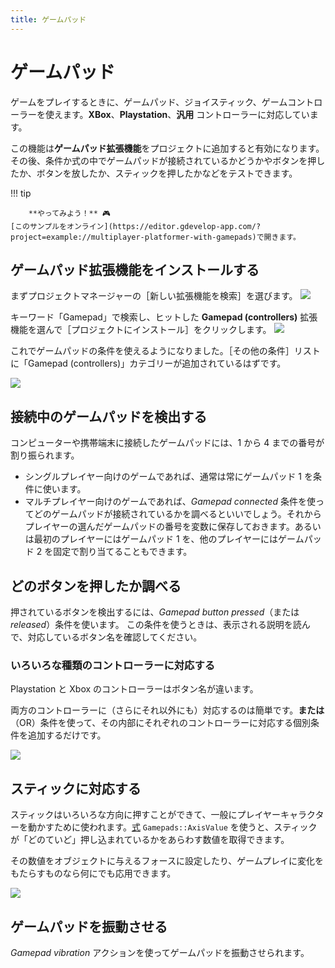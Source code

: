```yaml
---
title: ゲームパッド
---
```

# ゲームパッド

ゲームをプレイするときに、ゲームパッド、ジョイスティック、ゲームコントローラーを使えます。**XBox**、**Playstation**、**汎用** コントローラーに対応しています。

この機能は**ゲームパッド拡張機能**をプロジェクトに追加すると有効になります。その後、条件か式の中でゲームパッドが接続されているかどうかやボタンを押したか、ボタンを放したか、スティックを押したかなどをテストできます。

!!! tip

        **やってみよう！** 🎮
    [このサンプルをオンライン](https://editor.gdevelop-app.com/?project=example://multiplayer-platformer-with-gamepads)で開きます。

## ゲームパッド拡張機能をインストールする

まずプロジェクトマネージャーの［新しい拡張機能を検索］を選びます。
![](/gdevelop5/all-features/gamepad/pasted/20201204-123420.png)

キーワード「Gamepad」で検索し、ヒットした **Gamepad (controllers)** 拡張機能を選んで［プロジェクトにインストール］をクリックします。
![](/gdevelop5/all-features/gamepad/pasted/20201204-123451.png)

これでゲームパッドの条件を使えるようになりました。［その他の条件］リストに「Gamepad (controllers)」カテゴリーが追加されているはずです。

![](/gdevelop5/all-features/gamepad/pasted/20201204-123605.png)

## 接続中のゲームパッドを検出する

コンピューターや携帯端末に接続したゲームパッドには、1 から 4 までの番号が割り振られます。

* シングルプレイヤー向けのゲームであれば、通常は常にゲームパッド 1 を条件に使います。
* マルチプレイヤー向けのゲームであれば、*Gamepad connected* 条件を使ってどのゲームパッドが接続されているかを調べるといいでしょう。それからプレイヤーの選んだゲームパッドの番号を変数に保存しておきます。あるいは最初のプレイヤーにはゲームパッド 1 を、他のプレイヤーにはゲームパッド 2 を固定で割り当てることもできます。

## どのボタンを押したか調べる

押されているボタンを検出するには、*Gamepad button pressed*（または *released*）条件を使います。
この条件を使うときは、表示される説明を読んで、対応しているボタン名を確認してください。

### いろいろな種類のコントローラーに対応する

Playstation と Xbox のコントローラーはボタン名が違います。

両方のコントローラーに（さらにそれ以外にも）対応するのは簡単です。**または**（OR）条件を使って、その内部にそれぞれのコントローラーに対応する個別条件を追加するだけです。

![](/gdevelop5/multiple_controller_gamepads_extension.png)

## スティックに対応する

スティックはいろいろな方向に押すことができて、一般にプレイヤーキャラクターを動かすために使われます。[式](/ja/gdevelop5/all-features/expressions) `Gamepads::AxisValue` を使うと、スティックが「どのていど」押し込まれているかをあらわす数値を取得できます。

その数値をオブジェクトに与えるフォースに設定したり、ゲームプレイに変化をもたらすものなら何にでも応用できます。

![](/gdevelop5/all-features/gamepad/pasted/20201204-124545.png)

## ゲームパッドを振動させる

*Gamepad vibration* アクションを使ってゲームパッドを振動させられます。